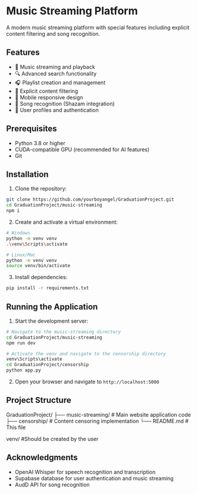 # Music Streaming Platform

A modern music streaming platform with special features including explicit content filtering and song recognition.

## Features

- 🎵 Music streaming and playback
- 🔍 Advanced search functionality
- 🎧 Playlist creation and management
- 🚫 Explicit content filtering
- 📱 Mobile responsive design
- 🎵 Song recognition (Shazam integration)
- 👤 User profiles and authentication

## Prerequisites

- Python 3.8 or higher
- CUDA-compatible GPU (recommended for AI features)
- Git

## Installation

1. Clone the repository:
```bash
git clone https://github.com/yourboyangel/GraduationProject.git
cd GraduationProject/music-streaming
npm i

```

2. Create and activate a virtual environment:
```bash
# Windows
python -m venv venv
.\venv\Scripts\activate

# Linux/Mac
python -m venv venv
source venv/bin/activate
```

3. Install dependencies:
```bash
pip install -r requirements.txt
```


## Running the Application

1. Start the development server:
```bash
# Navigate to the music-streaming directory
cd GraduationProject/music-streaming
npm run dev

# Activate the venv and navigate to the censorship directory
venv\Scripts\activate
cd GraduationProject/censorship
python app.py
```

2. Open your browser and navigate to `http://localhost:5000`

## Project Structure
GraduationProject/
├── music-streaming/ # Main website application code
├── censorship/ # Content censoring implementation
└── README.md # This file

venv/ #Should be created by the user


## Acknowledgments

- OpenAI Whisper for speech recognition and transcription
- Supabase database for user authentication and music streaming
- AudD API for song recognition



